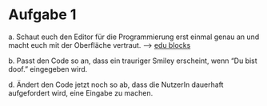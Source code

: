 # Aufgabe 1
a. Schaut euch den Editor für die Programmierung erst einmal genau an und macht euch mit 
der Oberfläche vertraut. --> [edu blocks](https://app.edublocks.org/)

b. Passt den Code so an, dass ein trauriger Smiley erscheint, wenn “Du bist doof.” 
eingegeben wird. 

d. Ändert den Code jetzt noch so ab, dass die NutzerIn dauerhaft aufgefordert wird, eine 
Eingabe zu machen.
